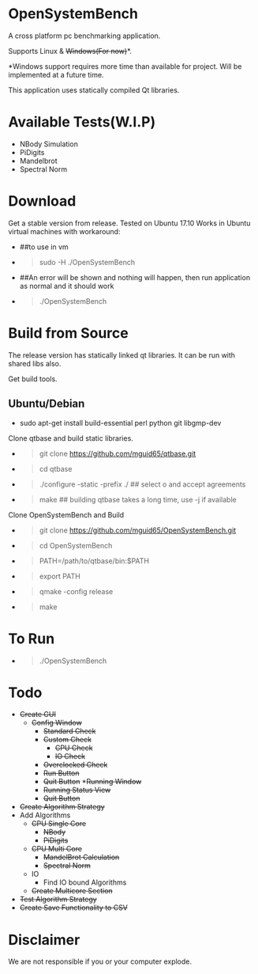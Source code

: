 # OpenSystemBench
A cross platform pc benchmarking application.

Supports Linux & ~~Windows(For now)~~*.

*Windows support requires more time than available for project. Will be implemented at a future time.

This application uses statically compiled Qt libraries.

# Available Tests(W.I.P)
* NBody Simulation
* PiDigits 
* Mandelbrot
* Spectral Norm
# Download
Get a stable version from release. 
Tested on Ubuntu 17.10
Works in Ubuntu virtual machines with workaround:
- ##to use in vm
- > sudo -H ./OpenSystemBench
- ##An error will be shown and nothing will happen, then run application as normal and it should work
- > ./OpenSystemBench
# Build from Source
The release version has statically linked qt libraries.
It can be run with shared libs also.

Get build tools.
## Ubuntu/Debian
- sudo apt-get install build-essential perl python git libgmp-dev

Clone qtbase and build static libraries.
- >git clone https://github.com/mguid65/qtbase.git
- >cd qtbase 
- >./configure -static -prefix ./   ## select o and accept agreements
- >make                             ## building qtbase takes a long time, use -j if available

Clone OpenSystemBench and Build
- >git clone https://github.com/mguid65/OpenSystemBench.git
- >cd OpenSystemBench
- >PATH=/path/to/qtbase/bin:$PATH
- >export PATH
- >qmake -config release 
- >make

# To Run
- >./OpenSystemBench

# Todo
* ~~Create GUI~~
  * ~~Config Window~~
    * ~~Standard Check~~
    * ~~Custom Check~~
      * ~~CPU Check~~
      * ~~IO Check~~
    * ~~Overclocked Check~~
    * ~~Run Button~~
    * ~~Quit Button~~
  *~~Running Window~~
    * ~~Running Status View~~
    * ~~Quit Button~~
* ~~Create Algorithm Strategy~~
* Add Algorithms
  * ~~CPU Single Core~~
    * ~~NBody~~
    * ~~PiDigits~~
  * ~~CPU Multi Core~~
    * ~~MandelBrot Calculation~~
    * ~~Spectral Norm~~
  * IO
    * Find IO bound Algorithms
  * ~~Create Multicore Section~~
* ~~Test Algorithm Strategy~~
* ~~Create Save Functionality to CSV~~

# Disclaimer
We are not responsible if you or your computer explode.
